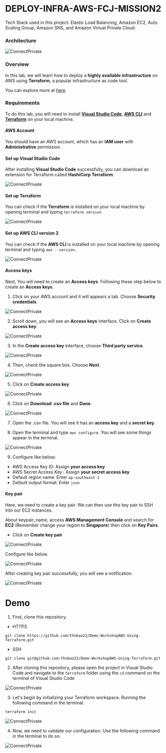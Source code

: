 # DEPLOY-INFRA-AWS-FCJ-MISSION2

Tech Stack used in this project: Elastic Load Balancing, Amazon EC2, Auto Scaling Group, Amazon SNS, and Amazon Virtual Private Cloud.

### Architecture

![ConnectPrivate](images/ws2-AddOns.drawio.png)

### Overview
In this lab, we will learn how to deploy a **highly available infrastructure** on AWS using **Terraform**, a popular infrastructure as code tool.

You can explore more at [here](https://thnbao22.github.io/Workshop-AWS-FCJ-Mission2/)

### Requirements

To do this lab, you will need to install [**Visual Studio Code**](https://code.visualstudio.com/), [**AWS CLI**](https://docs.aws.amazon.com/cli/latest/userguide/getting-started-install.html) and [**Terraform**](https://developer.hashicorp.com/terraform/install) on your local machine.

#### AWS Account

You should have an AWS account, which has an **IAM user** with **Administrative** permission.

#### Set up Visual Studio Code
After installing **Visual Studio Code** successfully, you can download an extension for Terraform called **HashiCorp Terraform**.

![ConnectPrivate](/images/extensionTF.png)


#### Set up Terraform
You can check if the **Terraform** is installed on your local machine by opening terminal and typing `terraform version`

![ConnectPrivate](/images/CheckTF.png)
#### Set up AWS CLI version 2
You can check if the **AWS CLI** is installed on your local machine by opening terminal and typing `aws --version`.

![ConnectPrivate](/images/awsCLI.png)

#### Access keys
Next, You will need to create an **Access keys**. Following these step below to create an **Access keys**.

1. Click on your AWS account and it will appears a tab. Choose **Security credentials**.

![ConnectPrivate](images/SetUp1.png)

2. Scroll down, you will see an **Access keys** interface. Click on **Create access key**.

![ConnectPrivate](images/SetUp2.png)

3. In the **Create access key** interface, choose **Third party service**.

![ConnectPrivate](images/SetUp3.png)

4. Then, check the square box. Choose **Next**.

![ConnectPrivate](images/SetUp4.png)

5. Click on **Create access key** 

![ConnectPrivate](images/SetUp5.png)

6. Click on **Download .csv file** and **Done**.

![ConnectPrivate](images/SetUp6.png)

7. Open the .csv file. You will see it has an **access key** and a **secret key**.

8. Open the terminal and type `aws configure`. You will see some things appear in the terminal.

![ConnectPrivate](images/SetUp7.png)

9. Configure like below:
- AWS Access Key ID: Assign **your access key**
- AWS Secret Access Key : Assign **your secret access key**
- Default region name: Enter `ap-southeast-1`
- Default output format: Enter `json`

#### Key pair

Here, we need to create a key pair. We can then use this key pair to SSH into our EC2 instances.

About keypair_name, access **AWS Management Console** and search for **EC2** (Remember change your region to **Singapore**) then click on **Key Pairs**.

- Click on **Create key pair**

![ConnectPrivate](images/KeyPairs.png)

Configure like below.

![ConnectPrivate](images/KeyPairs1.png)

After creating key pair successfully, you will see a notification.

![ConnectPrivate](images/KeyPairsEnd.png)

# Demo

1. First, clone this repository.

- HTTPS

```
git clone https://github.com/thnbao22/Demo-WorkshopAWS-Using-Terraform.git
```

- SSH

```
git clone git@github.com:thnbao22/Demo-WorkshopAWS-Using-Terraform.git
```

2. After cloning this repository, please open the project in Visual Studio Code and navigate to the `terraform` folder using the `cd` command on the terminal of Visual Studio Code

![ConnectPrivate](images/VSC.png)

3. Let's begin by initializing your Terraform workspace. Running the following command in the terminal.

```
terraform init
``` 

![ConnectPrivate](images/VSC2.png)

4. Now, we need to validate our configuration. Use the following command in the terminal to do so.

![ConnectPrivate](images/VSC3.png)
